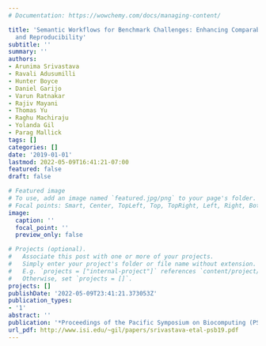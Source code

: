 ```yaml
---
# Documentation: https://wowchemy.com/docs/managing-content/

title: 'Semantic Workflows for Benchmark Challenges: Enhancing Comparability, Reusability
  and Reproducibility'
subtitle: ''
summary: ''
authors:
- Arunima Srivastava
- Ravali Adusumilli
- Hunter Boyce
- Daniel Garijo
- Varun Ratnakar
- Rajiv Mayani
- Thomas Yu
- Raghu Machiraju
- Yolanda Gil
- Parag Mallick
tags: []
categories: []
date: '2019-01-01'
lastmod: 2022-05-09T16:41:21-07:00
featured: false
draft: false

# Featured image
# To use, add an image named `featured.jpg/png` to your page's folder.
# Focal points: Smart, Center, TopLeft, Top, TopRight, Left, Right, BottomLeft, Bottom, BottomRight.
image:
  caption: ''
  focal_point: ''
  preview_only: false

# Projects (optional).
#   Associate this post with one or more of your projects.
#   Simply enter your project's folder or file name without extension.
#   E.g. `projects = ["internal-project"]` references `content/project/deep-learning/index.md`.
#   Otherwise, set `projects = []`.
projects: []
publishDate: '2022-05-09T23:41:21.373053Z'
publication_types:
- '1'
abstract: ''
publication: '*Proceedings of the Pacific Symposium on Biocomputing (PSB)*'
url_pdf: http://www.isi.edu/~gil/papers/srivastava-etal-psb19.pdf
---
```

